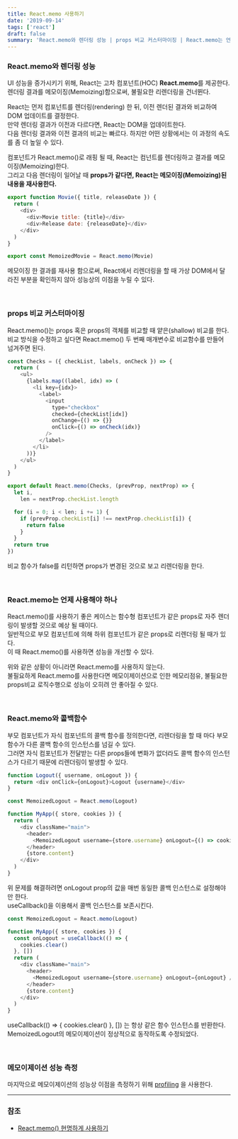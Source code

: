```yaml
---
title: React.memo 사용하기
date: '2019-09-14'
tags: ['react']
draft: false
summary: 'React.memo와 렌더링 성능 | props 비교 커스터마이징 | React.memo는 언제 사용해야 하나'
---
```


### React.memo와 렌더링 성능

UI 성능을 증가시키기 위해, React는 고차 컴포넌트(HOC) **React.memo**를 제공한다. <br />
렌더링 결과를 메모이징(Memoizing)함으로써, 불필요한 리렌더링을 건너뛴다.

React는 먼저 컴포넌트를 렌더링(rendering) 한 뒤, 이전 렌더된 결과와 비교하여 DOM 업데이트를 결정한다. <br />
만약 렌더링 결과가 이전과 다르다면, React는 DOM을 업데이트한다. <br />
다음 렌더링 결과와 이전 결과의 비교는 빠르다. 하지만 어떤 상황에서는 이 과정의 속도를 좀 더 높일 수 있다. <br />

컴포넌트가 React.memo()로 래핑 될 때, React는 컴넌트를 렌더링하고 결과를 메모이징(Memoizing)한다. <br />
그리고 다음 렌더링이 일어날 때 **props가 같다면, React는 메모이징(Memoizing)된 내용을 재사용한다.**

```js
export function Movie({ title, releaseDate }) {
  return (
    <div>
      <div>Movie title: {title}</div>
      <div>Release date: {releaseDate}</div>
    </div>
  )
}

export const MemoizedMovie = React.memo(Movie)
```

메모이징 한 결과를 재사용 함으로써, React에서 리렌더링을 할 때 가상 DOM에서 달라진 부분을 확인하지 않아 성능상의 이점을 누릴 수 있다.

<br />

### props 비교 커스터마이징

React.memo()는 props 혹은 props의 객체를 비교할 때 얕은(shallow) 비교를 한다. <br />
비교 방식을 수정하고 싶다면 React.memo() 두 번째 매개변수로 비교함수를 만들어 넘겨주면 된다.

```js
const Checks = ({ checkList, labels, onCheck }) => {
  return (
    <ul>
      {labels.map((label, idx) => (
        <li key={idx}>
          <label>
            <input
              type="checkbox"
              checked={checkList[idx]}
              onChange={() => {}}
              onClick={() => onCheck(idx)}
            />
          </label>
        </li>
      ))}
    </ul>
  )
}

export default React.memo(Checks, (prevProp, nextProp) => {
  let i,
    len = nextProp.checkList.length

  for (i = 0; i < len; i += 1) {
    if (prevProp.checkList[i] !== nextProp.checkList[i]) {
      return false
    }
  }
  return true
})
```

비교 함수가 false를 리턴하면 props가 변경된 것으로 보고 리렌더링을 한다.

<br />

### React.memo는 언제 사용해야 하나

React.memo()를 사용하기 좋은 케이스는 함수형 컴포넌트가 같은 props로 자주 렌더링이 발생할 것으로 예상 될 때이다. <br />
일반적으로 부모 컴포넌트에 의해 하위 컴포넌트가 같은 props로 리렌더링 될 때가 있다. <br />
이 때 React.memo()를 사용하면 성능을 개선할 수 있다. <br />

위와 같은 상황이 아니라면 React.memo를 사용하지 않는다. <br />
불필요하게 React.memo를 사용한다면 메모이제이션으로 인한 메모리점유, 불필요한 props비교 로직수행으로 성능이 오히려 안 좋아질 수 있다.

<br />

### React.memo와 콜백함수

부모 컴포넌트가 자식 컴포넌트의 콜백 함수를 정의한다면, 리렌더링을 할 때 마다 부모함수가 다른 콜백 함수의 인스턴스를 넘길 수 있다. <br />
그러면 자식 컴포넌트가 전달받는 다른 props들에 변화가 없더라도 콜백 함수의 인스턴스가 다르기 때문에 리렌더링이 발생할 수 있다.

```js
function Logout({ username, onLogout }) {
  return <div onClick={onLogout}>Logout {username}</div>
}

const MemoizedLogout = React.memo(Logout)

function MyApp({ store, cookies }) {
  return (
    <div className="main">
      <header>
        <MemoizedLogout username={store.username} onLogout={() => cookies.clear()} />
      </header>
      {store.content}
    </div>
  )
}
```

위 문제를 해결하려면 onLogout prop의 값을 매번 동일한 콜백 인스턴스로 설정해야만 한다. <br />
useCallback()을 이용해서 콜백 인스턴스를 보존시킨다.

```js
const MemoizedLogout = React.memo(Logout)

function MyApp({ store, cookies }) {
  const onLogout = useCallback(() => {
    cookies.clear()
  }, [])
  return (
    <div className="main">
      <header>
        <MemoizedLogout username={store.username} onLogout={onLogout} />
      </header>
      {store.content}
    </div>
  )
}
```

useCallback(() => \{ cookies.clear() \}, []) 는 항상 같은 함수 인스턴스를 반환한다.<br />
MemoizedLogout의 메모이제이션이 정상적으로 동작하도록 수정되었다.

<br />

### 메모이제이션 성능 측정

마지막으로 메모이제이션의 성능상 이점을 측정하기 위해 [profiling](https://reactjs.org/docs/optimizing-performance.html#profiling-components-with-the-chrome-performance-tab) 을 사용한다.

---

### 참조

- [React.memo() 현명하게 사용하기](https://ui.toast.com/weekly-pick/ko_20190731)
